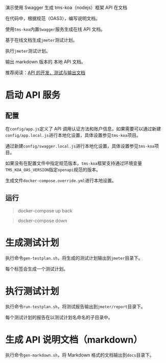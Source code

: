演示使用 Swagger 生成 tms-koa（nodejs）框架 API 在文档

在代码中，根据规范（OAS3），编写说明文档。

使用`tms-koa`内置`Swagger`服务生成在线 API 文档。

基于在线文档生成`jmeter`测试计划。

执行`jmeter`测试计划。

输出 markdown 版本的 本地 API 文档。

推荐阅读：[API 的开发、测试与输出文档](https://www.jianshu.com/p/148aa15e43c0)

# 启动 API 服务

## 配置

在`config/app.js`定义了 API 调用认证方法和账户信息，如果需要可以通过新建`config/app.local.js`进行本地化设置，具体设置参见`tms-koa`项目。

通过新建`config/swagger.local.js`进行本地化设置，具体设置参见`tms-koa`项目。

如果没有在配置文件中指定规范版本，`tms-koa`框架支持通过环境变量`TMS_KOA_OAS_VERSION`指定`openapi`规范的版本。

生成文件`docker-compose.override.yml`进行本地设置。

## 运行

> docker-compose up back

> docker-compose down

# 生成测试计划

执行命令`gen-testplan.sh`，将生成的测试计划输出到`jmeter`目录下。

每个标签会生成一个测试计划。

# 执行测试计划

执行命令`run-testplan.sh`，将测试报告输出到`jmeter/report`目录下。

每个测试计划的报告在以测试计划名命名的子目录中。

# 生成 API 说明文档（markdown）

执行命令`gen-markdown.sh`，将 Markdown 格式的文档输出到`docs`目录下。
